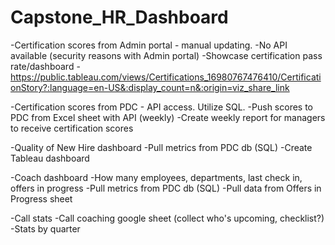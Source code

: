 # Capstone_HR_Dashboard
-Certification scores from Admin portal - manual updating. 
	-No API available (security reasons with Admin portal)
	-Showcase certification pass rate/dashboard
	-https://public.tableau.com/views/Certifications_16980767476410/CertificationStory?:language=en-US&:display_count=n&:origin=viz_share_link

-Certification scores from PDC - API access. Utilize SQL. 
	-Push scores to PDC from Excel sheet with API (weekly)
	-Create weekly report for managers to receive certification scores

-Quality of New Hire dashboard
	-Pull metrics from PDC db (SQL)
	-Create Tableau dashboard

-Coach dashboard
	-How many employees, departments, last check in, offers in progress
	-Pull metrics from PDC db (SQL)
	-Pull data from Offers in Progress sheet


-Call stats
	-Call coaching google sheet (collect who's upcoming, checklist?)
	-Stats by quarter

